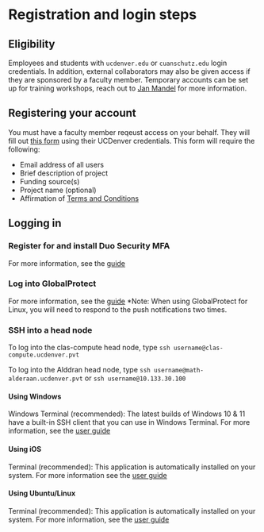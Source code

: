 # Registration and login steps

## Eligibility
Employees and students with `ucdenver.edu` or `cuanschutz.edu` login credentials. In addition, external collaborators may 
also be given access if they are sponsored by a faculty member. Temporary accounts can be set up for training workshops, reach out to [Jan Mandel](mailto:Jan.Mandel@ucdenver.edu)
for more information. 


## Registering your account
You must have a faculty member reqeust access on your behalf. They will fill out [this form](https://forms.office.com/r/GQ9ef7ei4i) using their UCDenver credentials.
This form will require the following:
* Email address of all users
* Brief description of project
* Funding source(s)
* Project name (optional)
* Affirmation of [Terms and Conditions](./index.md/) 

## Logging in 
### Register for and install Duo Security MFA
For more information, see the [guide](https://www.ucdenver.edu/offices/office-of-information-technology/software/how-do-i-use/getting-started-with-multi-factor-authentication)
### Log into GlobalProtect
For more information, see the [guide](https://www.ucdenver.edu/offices/office-of-information-technology/software/how-do-i-use/vpn-and-remote-access)
*Note: When using GlobalProtect for Linux, you will need to respond to the push notifications two times.
### SSH into a head node
To log into the clas-compute head node, type `ssh username@clas-compute.ucdenver.pvt`

To log into the Alddran head node, type `ssh username@math-alderaan.ucdenver.pvt` or `ssh username@10.133.30.100`

#### Using Windows
Windows Terminal (recommended):
The latest builds of Windows 10 & 11 have a built-in SSH client that you can use in Windows Terminal. For more information, see the [user guide](https://learn.microsoft.com/en-us/windows/terminal/tutorials/ssh)
#### Using iOS
Terminal (recommended):
This application is automatically installed on your system. For more information see the [user guide](https://support.apple.com/lt-lt/guide/terminal/apd5265185d-f365-44cb-8b09-71a064a42125/mac)
#### Using Ubuntu/Linux
Terminal (recommended):
This application is automatically installed on your system. For more information, see the [user guide](https://ubuntu.com/tutorials/command-line-for-beginners#3-opening-a-terminal)